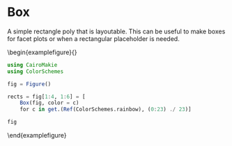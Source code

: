 

# Box

A simple rectangle poly that is layoutable. This can be useful to make boxes for
facet plots or when a rectangular placeholder is needed.

\begin{examplefigure}{}
```julia
using CairoMakie
using ColorSchemes

fig = Figure()

rects = fig[1:4, 1:6] = [
    Box(fig, color = c)
    for c in get.(Ref(ColorSchemes.rainbow), (0:23) ./ 23)]

fig
```
\end{examplefigure}
